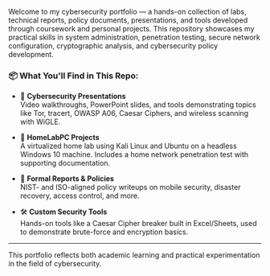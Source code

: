 Welcome to my cybersecurity portfolio — a hands-on collection of labs, technical reports, policy documents, presentations, and tools developed through coursework and personal projects. This repository showcases my practical skills in system administration, penetration testing, secure network configuration, cryptographic analysis, and cybersecurity policy development.

### 📦 What You'll Find in This Repo:

- 🧠 **Cybersecurity Presentations**  
  Video walkthroughs, PowerPoint slides, and tools demonstrating topics like Tor, tracert, OWASP A06, Caesar Ciphers, and wireless scanning with WiGLE.

- 🧪 **HomeLabPC Projects**  
  A virtualized home lab using Kali Linux and Ubuntu on a headless Windows 10 machine. Includes a home network penetration test with supporting documentation.

- 📁 **Formal Reports & Policies**  
  NIST- and ISO-aligned policy writeups on mobile security, disaster recovery, access control, and more.

- 🛠 **Custom Security Tools**  
  Hands-on tools like a Caesar Cipher breaker built in Excel/Sheets, used to demonstrate brute-force and encryption basics.

---

This portfolio reflects both academic learning and practical experimentation in the field of cybersecurity.

